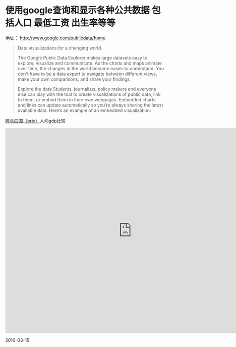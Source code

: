 # 使用google查询和显示各种公共数据 包括人口 最低工资 出生率等等



地址： http://www.google.com/publicdata/home
>Data visualizations for a changing world
>
>The Google Public Data Explorer makes large datasets easy to explore, visualize and communicate. As the charts and maps animate over time, the changes in the world become easier to understand. You don't have to be a data expert to navigate between different views, make your own comparisons, and share your findings.
>
>Explore the data
>Students, journalists, policy makers and everyone else can play with the tool to create visualizations of public data, link to them, or embed them in their own webpages. Embedded charts and links can update automatically so you’re always sharing the latest available data. Here’s an example of an embedded visualization:

[砖头四国（bric）](http://pengyou.rijiben.org/node/1136)人均gdp比较
<iframe width="800" height="650" frameborder="0" scrolling="no" marginwidth="0" marginheight="0" src="http://www.google.com/publicdata/explore/embed?ds=ltjib1m1uf3pf_&amp;ctype=l&amp;met_y=sizegdp_t2&amp;scale_y=lin&amp;ind_y=false&amp;rdim=country&amp;idim=country:CHN:IND:RUS:BRA:USA:ESP:TUR:MEX:KOR:HUN:GRC&amp;tstart=0&amp;tunit=Y&amp;tlen=37&amp;hl=en_US&amp;dl=en_US"></iframe>

2010-03-15